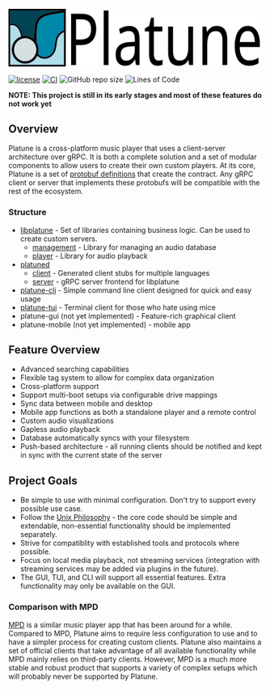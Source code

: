 ![Platune](res/platune-title.png)

[![license](https://img.shields.io/github/license/aschey/platune)](https://github.com/aschey/platune/blob/master/LICENSE)
[![CI](https://github.com/aschey/Platune/actions/workflows/test.yml/badge.svg)](https://github.com/aschey/Platune/actions/workflows/test.yml)
![GitHub repo size](https://img.shields.io/github/repo-size/aschey/platune)
![Lines of Code](https://img.shields.io/tokei/lines/github/aschey/platune?color=purple)

**NOTE: This project is still in its early stages and most of these features do not work yet**

## Overview

Platune is a cross-platform music player that uses a client-server architecture over gRPC. It is both a complete solution and a set of modular components to allow users to create their own custom players. At its core, Platune is a set of [protobuf definitions](https://github.com/aschey/Platune/tree/master/platuned/proto) that create the contract. Any gRPC client or server that implements these protobufs will be compatible with the rest of the ecosystem.

### Structure

- [libplatune](https://github.com/aschey/Platune/tree/master/libplatune) -
  Set of libraries containing business logic. Can be used to create custom servers.
  - [management](https://github.com/aschey/Platune/tree/master/libplatune/management) -
    Library for managing an audio database
  - [player](https://github.com/aschey/Platune/tree/master/libplatune/player) -
    Library for audio playback
- [platuned](https://github.com/aschey/Platune/tree/master/platuned)
  - [client](https://github.com/aschey/Platune/tree/master/platuned/client) -
    Generated client stubs for multiple languages
  - [server](https://github.com/aschey/Platune/tree/master/platuned/server) -
    gRPC server frontend for libplatune
- [platune-cli](https://github.com/aschey/Platune/tree/master/platune-cli) -
  Simple command line client designed for quick and easy usage
- [platune-tui](https://github.com/aschey/Platune/tree/master/platune-cli) -
  Terminal client for those who hate using mice
- platune-gui (not yet implemented) -
  Feature-rich graphical client
- platune-mobile (not yet implemented) - mobile app

## Feature Overview

- Advanced searching capabilities
- Flexible tag system to allow for complex data organization
- Cross-platform support
- Support multi-boot setups via configurable drive mappings
- Sync data between mobile and desktop
- Mobile app functions as both a standalone player and a remote control
- Custom audio visualizations
- Gapless audio playback
- Database automatically syncs with your filesystem
- Push-based architecture - all running clients should be notified and kept in sync with the current state of the server

## Project Goals

- Be simple to use with minimal configuration. Don't try to support every possible use case.
- Follow the [Unix Philosophy](https://en.wikipedia.org/wiki/Unix_philosophy) - the core code should be simple and extendable, non-essential functionality should be implemented separately.
- Strive for compatiblity with established tools and protocols where possible.
- Focus on local media playback, not streaming services (integration with streaming services may be added via plugins in the future).
- The GUI, TUI, and CLI will support all essential features. Extra functionality may only be available on the GUI.

### Comparison with MPD

[MPD](https://www.musicpd.org/) is a similar music player app that has been around for a while. Compared to MPD, Platune aims to require less configuration to use and to have a simpler process for creating custom clients. Platune also maintains a set of official clients that take advantage of all available functionality while MPD mainly relies on third-party clients. However, MPD is a much more stable and robust product that supports a variety of complex setups which will probably never be supported by Platune.
